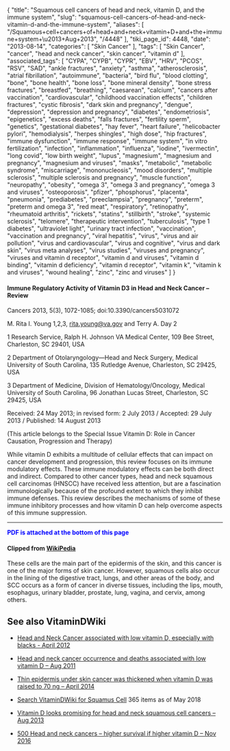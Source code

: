 {
    "title": "Squamous cell cancers of head and neck, vitamin D, and the immune system",
    "slug": "squamous-cell-cancers-of-head-and-neck-vitamin-d-and-the-immune-system",
    "aliases": [
        "/Squamous+cell+cancers+of+head+and+neck+vitamin+D+and+the+immune+system+\u2013+Aug+2013",
        "/4448"
    ],
    "tiki_page_id": 4448,
    "date": "2013-08-14",
    "categories": [
        "Skin Cancer"
    ],
    "tags": [
        "Skin Cancer",
        "cancer",
        "head and neck cancer",
        "skin cancer",
        "vitamin d"
    ],
    "associated_tags": [
        "CYPA",
        "CYPB",
        "CYPR",
        "EBV",
        "HRV",
        "PCOS",
        "RSV",
        "SAD",
        "ankle fractures",
        "anxiety",
        "asthma",
        "atherosclerosis",
        "atrial fibrillation",
        "autoimmune",
        "bacteria",
        "bird flu",
        "blood clotting",
        "bone",
        "bone health",
        "bone loss",
        "bone mineral density",
        "bone stress fractures",
        "breastfed",
        "breathing",
        "caesarean",
        "calcium",
        "cancers after vaccination",
        "cardiovascular",
        "childhood vaccination effects",
        "children fractures",
        "cystic fibrosis",
        "dark skin and pregnancy",
        "dengue",
        "depression",
        "depression and pregnancy",
        "diabetes",
        "endometriosis",
        "epigenetics",
        "excess deaths",
        "falls fractures",
        "fertility sperm",
        "genetics",
        "gestational diabetes",
        "hay fever",
        "heart failure",
        "helicobacter pylori",
        "hemodialysis",
        "herpes shingles",
        "high dose",
        "hip fractures",
        "immune dysfunction",
        "immune response",
        "immune system",
        "in vitro fertilization",
        "infection",
        "inflammation",
        "influenza",
        "iodine",
        "ivermectin",
        "long covid",
        "low birth weight",
        "lupus",
        "magnesium",
        "magnesium and pregnancy",
        "magnesium and viruses",
        "masks",
        "metabolic",
        "metabolic syndrome",
        "miscarriage",
        "mononucleosis",
        "mood disorders",
        "multiple sclerosis",
        "multiple sclerosis and pregnancy",
        "muscle function",
        "neuropathy",
        "obesity",
        "omega 3",
        "omega 3 and pregnancy",
        "omega 3 and viruses",
        "osteoporosis",
        "pfizer",
        "phosphorus",
        "placenta",
        "pneumonia",
        "prediabetes",
        "preeclampsia",
        "pregnancy",
        "preterm",
        "preterm and omega 3",
        "red meat",
        "respiratory",
        "retinopathy",
        "rheumatoid arthritis",
        "rickets",
        "statins",
        "stillbirth",
        "stroke",
        "systemic sclerosis",
        "telomere",
        "therapeutic intervention",
        "tuberculosis",
        "type 1 diabetes",
        "ultraviolet light",
        "urinary tract infection",
        "vaccination",
        "vaccination and pregnancy",
        "viral hepatitis",
        "virus",
        "virus and air pollution",
        "virus and cardiovascular",
        "virus and cognitive",
        "virus and dark skin",
        "virus meta analyses",
        "virus studies",
        "viruses and pregnancy",
        "viruses and vitamin d receptor",
        "vitamin d and viruses",
        "vitamin d binding",
        "vitamin d deficiency",
        "vitamin d receptor",
        "vitamin k",
        "vitamin k and viruses",
        "wound healing",
        "zinc",
        "zinc and viruses"
    ]
}


#### Immune Regulatory Activity of Vitamin D3 in Head and Neck Cancer – Review

Cancers 2013, 5(3), 1072-1085; doi:10.3390/cancers5031072 

M. Rita I. Young 1,2,3, rita.young@va.gov and Terry A. Day 2

1 Research Service, Ralph H. Johnson VA Medical Center, 109 Bee Street, Charleston, SC 29401, USA 

2 Department of Otolaryngology—Head and Neck Surgery, Medical University of South Carolina, 135 Rutledge Avenue, Charleston, SC 29425, USA 

3 Department of Medicine, Division of Hematology/Oncology, Medical University of South Carolina, 96 Jonathan Lucas Street, Charleston, SC 29425, USA

Received: 24 May 2013; in revised form: 2 July 2013 / Accepted: 29 July 2013 / Published: 14 August 2013

(This article belongs to the Special Issue Vitamin D: Role in Cancer Causation, Progression and Therapy)

While vitamin D exhibits a multitude of cellular effects that can impact on cancer development and progression, this review focuses on its immune modulatory effects. These immune modulatory effects can be both direct and indirect. Compared to other cancer types, head and neck squamous cell carcinomas (HNSCC) have received less attention, but are a fascination immunologically because of the profound extent to which they inhibit immune defenses. This review describes the mechanisms of some of these immune inhibitory processes and how vitamin D can help overcome aspects of this immune suppression.

---

 **<span style="color:#00F;">PDF is attached at the bottom of this page</span>** 

#### Clipped from [WikiPedia](http://en.wikipedia.org/wiki/Squamous-cell_carcinoma%20)

These cells are the main part of the epidermis of the skin, and this cancer is one of the major forms of skin cancer. However, squamous cells also occur in the lining of the digestive tract, lungs, and other areas of the body, and SCC occurs as a form of cancer in diverse tissues, including the lips, mouth, esophagus, urinary bladder, prostate, lung, vagina, and cervix, among others.

## See also VitaminDWiki

* [Head and Neck Cancer associated with low vitamin D, especially with blacks - April 2012](/tags/head-and-neck-cancer-associated-with-low-vitamin-d-especially-with-blacks-april-2012.html)

* [Head and neck cancer occurrence and deaths associated with low vitamin D – Aug 2011](/tags/head-and-neck-cancer-occurrence-and-deaths-associated-with-low-vitamin-d-aug-2011.html)

* [Thin epidermis under skin cancer was thickened when vitamin D was raised to 70 ng – April 2014](/tags/thin-epidermis-under-skin-cancer-was-thickened-when-vitamin-d-was-raised-to-70-ng-april-2014.html)

* [Search VitaminDWiki for Squamus Cell](https://www.VitaminDWiki.com/Search+Results?hl=en&oe=UTF-8&ie=UTF-8&btnG=Google+Search&googles.x=0&googles.y=0&q=%22squamous+cell%22&domains=VitaminDWiki.com&sitesearch=VitaminDWiki.com) 365 items as of May 2018

* [Vitamin D looks promising for head and neck squamous cell cancers – Aug 2013](/posts/vitamin-d-looks-promising-for-head-and-neck-squamous-cell-cancers)

* [500 Head and neck cancers – higher survival if higher vitamin D – Nov 2016](/tags/500-head-and-neck-cancers-higher-survival-if-higher-vitamin-d-nov-2016.html)
